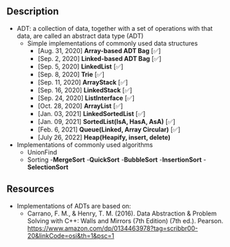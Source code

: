 ## Description 
- ADT: a collection of data, together with a set of operations with that data, are called an abstract data type (ADT)
	- Simple implementations of commonly used data structures 
  	   - [Aug. 31, 2020] **Array-based ADT Bag**  [:white_check_mark:]
  	   - [Sep. 2,  2020] **Linked-based ADT Bag** [:white_check_mark:]
  	   - [Sep. 5,  2020] **LinkedList**           [:white_check_mark:]	
        - [Sep. 8,  2020] **Trie**		     [:white_check_mark:]    
       - [Sep. 11, 2020] **ArrayStack**	       [:white_check_mark:]    
       - [Sep. 16, 2020] **LinkedStack**      [:white_check_mark:]
       - [Sep. 24, 2020] **ListInterface**    [:white_check_mark:]
       - [Oct. 28, 2020] **ArrayList**        [:white_check_mark:]
       - [Jan. 03, 2021] **LinkedSortedList**  [:white_check_mark:]
       - [Jan. 09, 2021] **SortedList(IsA, HasA, AsA)**  [:white_check_mark:]
       - [Feb. 6, 2021] **Queue(Linked, Array Circular)** [:white_check_mark:]
       - [July 26, 2022] **Heap(Heapify, insert, delete)** 
- Implementations of commonly used algorithms
	- UnionFind
	- Sorting -**MergeSort** -**QuickSort** -**BubbleSort** -**InsertionSort** -**SelectionSort**
		
## Resources
- Implementations of ADTs are based on:
  - Carrano, F. M., & Henry, T. M. (2016). Data Abstraction & Problem Solving with C++: Walls and Mirrors (7th Edition) (7th ed.). Pearson.          https://www.amazon.com/dp/0134463978?tag=scribbr00-20&linkCode=osi&th=1&psc=1
